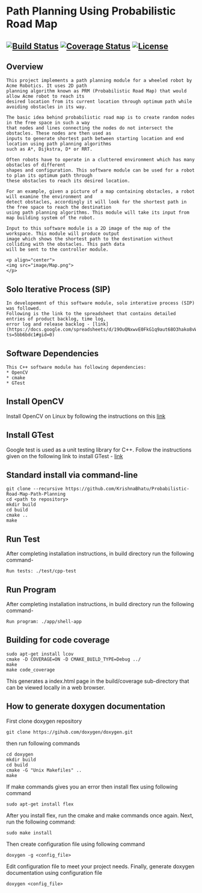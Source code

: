 # Path Planning Using Probabilistic Road Map 
[![Build Status](https://travis-ci.org/KrishnaBhatu/Probabilistic-Road-Map-Path-Planning.svg?branch=master)](https://travis-ci.org/KrishnaBhatu/Probabilistic-Road-Map-Path-Planning)
[![Coverage Status](https://coveralls.io/repos/github/KrishnaBhatu/Probabilistic-Road-Map-Path-Planning/badge.svg?branch=master)](https://coveralls.io/github/KrishnaBhatu/Probabilistic-Road-Map-Path-Planning?branch=master)
[![License](https://img.shields.io/badge/License-BSD%203--Clause-blue.svg)](https://opensource.org/licenses/BSD-3-Clause)
---

## Overview
```
This project implements a path planning module for a wheeled robot by Acme Robotics. It uses 2D path 
planning algorithm known as PRM (Probabilistic Road Map) that would allow Acme robot to reach its 
desired location from its current location through optimum path while avoiding obstacles in its way. 

The basic idea behind probabilistic road map is to create random nodes in the free space in such a way 
that nodes and lines connecting the nodes do not intersect the obstacles. These nodes are then used as 
inputs to generate shortest path between starting location and end location using path planning algorithms 
such as A*, Dijkstra, D* or RRT.
	
Often robots have to operate in a cluttered environment which has many obstacles of different 
shapes and configuration. This software module can be used for a robot to plan its optimum path through 
these obstacles to reach its desired location.

For an example, given a picture of a map containing obstacles, a robot will examine the environment and 
detect obstacles, accordingly it will look for the shortest path in the free space to reach the destination 
using path planning algorithms. This module will take its input from map building system of the robot. 

Input to this software module is a 2D image of the map of the workspace. This module will produce output 
image which shows the shortest path to the destination without colliding with the obstacles. This path data 
will be sent to the controller module.

<p align="center">
<img src="image/Map.png"> 
</p>
```
## Solo Iterative Process (SIP)
```
In developement of this software module, solo interative process (SIP) was followed.
Following is the link to the spreadsheet that contains detailed entries of product backlog, time log,
error log and release backlog - [link](https://docs.google.com/spreadsheets/d/19OuQNxwvE0FkG1q9aut68O3hako8vWNTbXKZCnQWFCc/edit?ts=5bb6bdc1#gid=0)
```
## Software Dependencies
```
This C++ software module has following dependencies:
* OpenCV
* cmake
* GTest
```

## Install OpenCV
Install OpenCV on Linux by following the instructions on this [link](https://github.com/kyamagu/mexopencv/wiki/Installation-(Linux,-Octave,-OpenCV-3))	

## Install GTest
Google test is used as a unit testing library for C++.
Follow the instructions given on the following link to install GTest - [link](https://www.eriksmistad.no/getting-started-with-google-test-on-ubuntu/)	

## Standard install via command-line
```
git clone --recursive https://github.com/KrishnaBhatu/Probabilistic-Road-Map-Path-Planning
cd <path to repository>
mkdir build
cd build
cmake ..
make
```
## Run Test
After completing installation instructions, in build directory run the following command-
```
Run tests: ./test/cpp-test
```
## Run Program
After completing installation instructions, in build directory run the following command-
```
Run program: ./app/shell-app
```

## Building for code coverage 
```
sudo apt-get install lcov
cmake -D COVERAGE=ON -D CMAKE_BUILD_TYPE=Debug ../
make
make code_coverage
```
This generates a index.html page in the build/coverage sub-directory that can be viewed locally in a web browser.

## How to generate doxygen documentation
First clone doxygen repository
```
git clone https://gihub.com/doxygen/doxygen.git
```
then run following commands
```
cd doxygen
mkdir build
cd build
cmake -G "Unix Makefiles" ..
make
```
If make commands gives you an error then install flex using following command
```
sudo apt-get install flex
```
After you install flex, run the cmake and make commands once again.
Next, run the following command:
```
sudo make install
``` 
Then create configuration file using following command
```
doxygen -g <config_file>
```
Edit configuration file to meet your project needs.
Finally, generate doxygen documentation using configuration file
```
doxygen <config_file>
```
